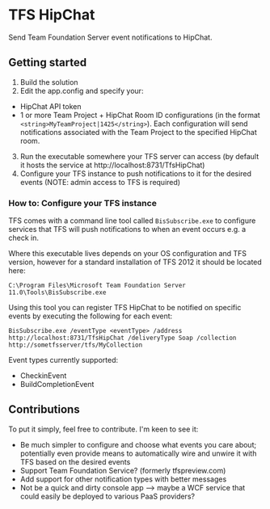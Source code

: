 TFS HipChat
===========

Send Team Foundation Server event notifications to HipChat.

## Getting started
1. Build the solution
2. Edit the app.config and specify your:
 * HipChat API token
 * 1 or more Team Project + HipChat Room ID configurations (in the format `<string>MyTeamProject|1425</string>`).
   Each configuration will send notifications associated with the Team Project to the specified HipChat room. 
3. Run the executable somewhere your TFS server can access (by default it hosts the service at http://localhost:8731/TfsHipChat)
4. Configure your TFS instance to push notifications to it for the desired events (NOTE: admin access to TFS is required)

### How to: Configure your TFS instance
TFS comes with a command line tool called `BisSubscribe.exe` to configure services that TFS will push notifications to when an event occurs e.g. a check in.

Where this executable lives depends on your OS configuration and TFS version, however for a standard installation of TFS 2012 it should be located here:

    C:\Program Files\Microsoft Team Foundation Server 11.0\Tools\BisSubscribe.exe

Using this tool you can register TFS HipChat to be notified on specific events by executing the following for each event:

    BisSubscribe.exe /eventType <eventType> /address http://localhost:8731/TfsHipChat /deliveryType Soap /collection http://sometfsserver/tfs/MyCollection

Event types currently supported:
 * CheckinEvent
 * BuildCompletionEvent

## Contributions
To put it simply, feel free to contribute. I'm keen to see it:
 * Be much simpler to configure and choose what events you care about; potentially even provide means to automatically wire and unwire it with TFS based on the desired events
 * Support Team Foundation Service? (formerly tfspreview.com)
 * Add support for other notification types with better messages
 * Not be a quick and dirty console app --> maybe a WCF service that could easily be deployed to various PaaS providers?
